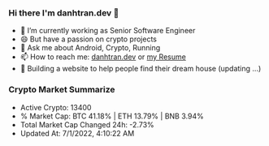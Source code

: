 ### Hi there I'm danhtran.dev 👋

- 🔭 I’m currently working as Senior Software Engineer
- 😄 But have a passion on crypto projects
- 💬 Ask me about Android, Crypto, Running 
- 📫 How to reach me: <a href="https://danhtran.dev" target="_blank">danhtran.dev</a> or <a href="Developer-Resume.pdf" target="_blank">my Resume</a>
- 🌱 Building a website to help people find their dream house (updating ...)

### Crypto Market Summarize
- Active Crypto: 13400
- % Market Cap: BTC 41.18% | ETH 13.79% | BNB 3.94%
- Total Market Cap Changed 24h: -2.73%
- Updated At: 7/1/2022, 4:10:22 AM

